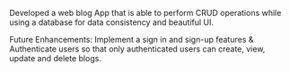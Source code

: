 Developed a web blog App that is able to perform CRUD operations while using a database for data consistency and beautiful UI.

Future Enhancements: Implement a sign in and sign-up features & Authenticate users so that only authenticated users can create, view, update and delete blogs.
